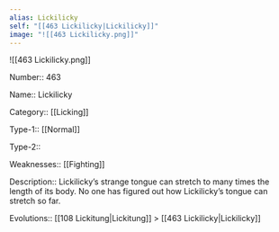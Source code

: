```yaml
---
alias: Lickilicky
self: "[[463 Lickilicky|Lickilicky]]"
image: "![[463 Lickilicky.png]]"
---
```


![[463 Lickilicky.png]]


Number:: 463

Name:: Lickilicky

Category:: [[Licking]]

Type-1:: [[Normal]]

Type-2:: 

Weaknesses:: [[Fighting]] 

Description:: Lickilicky’s strange tongue can stretch to many times the length of its body. No one has figured out how Lickilicky’s tongue can stretch so far.

Evolutions:: [[108 Lickitung|Lickitung]] > [[463 Lickilicky|Lickilicky]]
